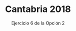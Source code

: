 ---
title: Cantabria 2018
url: "/recursos-fisica-quimica/oposiciones/fisica/cantabria-2018-o2-e6"
subtitle: Ejercicio 6 de la Opción 2
summary: "<code style='background:#CCDDAA'>🆕 NOVEDAD</code> <br> Ejercicio 6 de la Opción 2."
authors:
- rodrigo-alcaraz-de-la-osa
- jesica-sanchez-mazon
tags:
- oposiciones
- equilibrio-químico
categories:
- Química

_build:
  render: never

# Optional external URL for project (replaces project detail page).
external_link: "https://fisiquimicamente.com/recursos-fisica-quimica/oposiciones/fisica/cantabria-2018-o2-e6/cantabria-2018-o2-e6.pdf"
---